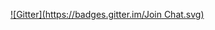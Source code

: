 
[![Gitter](https://badges.gitter.im/Join Chat.svg)](https://gitter.im/jcharvet/JER-meteor-google-map?utm_source=badge&utm_medium=badge&utm_campaign=pr-badge&utm_content=badge)